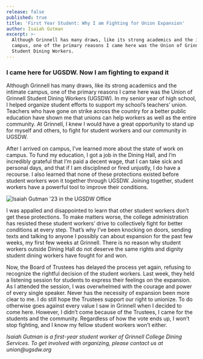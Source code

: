 ```yaml
---
release: false
published: true
title: 'First Year Student: Why I am Fighting for Union Expansion'
author: Isaiah Gutman
excerpt: >-
  Although Grinnell has many draws, like its strong academics and the intimate
  campus, one of the primary reasons I came here was the Union of Grinnell
  Student Dining Workers.
---
```

### I came here for UGSDW. Now I am fighting to expand it 

Although Grinnell has many draws, like its strong academics and the intimate campus, one of the primary reasons I came here was the Union of Grinnell Student Dining Workers (UGSDW). In my senior year of high school, I helped organize student efforts to support my school’s teachers’ union. Teachers who have gone on strike across the country for a better public education have shown me that unions can help workers as well as the entire community. At Grinnell, I knew I would have a great opportunity to stand up for myself and others, to fight for student workers and our community in UGSDW. 

After I arrived on campus, I’ve learned more about the state of work on campus. To fund my education, I got a job in the Dining Hall, and I’m incredibly grateful that I’m paid a decent wage, that I can take sick and personal days, and that if I am disciplined or fired unjustly, I do have a recourse. I also learned that none of these protections existed before student workers won it together through UGSDW. Joining together, student workers have a powerful tool to improve their conditions. 

![Isaiah Gutman '23 in the UGSDW Office]({{site.baseurl}}/assets/news/Image%20from%20iOS%20(10).jpg)

I was appalled and disappointed to learn that other student workers don’t get these protections.  To make matters worse, the college administration has resisted these student workers’ drive to collectively fight for better conditions at every step. That’s why I’ve been knocking on doors, sending texts and talking to anyone I possibly can about expansion for the past few weeks, my first few weeks at Grinnell. There is no reason why student workers outside Dining Hall do not deserve the same rights and dignity student dining workers have fought for and won. 

Now, the Board of Trustees has delayed the process yet again, refusing to recognize the rightful decision of the student workers. Last week, they held a listening session for students to express their feelings on the expansion. As I attended the session, I was overwhelmed with the courage and power of every single speaker. Never has the necessity of expansion been more clear to me. I do still hope the Trustees support our right to unionize. To do otherwise goes against every value I saw in Grinnell when I decided to come here. However, I didn’t come because of the Trustees, I came for the students and the community. Regardless of how the vote ends up, I won’t stop fighting, and I know my fellow student workers won’t either.

_Isaiah Gutman is a first-year student worker of Grinnell College Dining Services. To get involved with organizing, please contact us at union@ugsdw.org_
